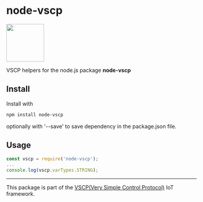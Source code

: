 # node-vscp

<img src="https://vscp.org/images/logo.png" width="100">

VSCP helpers for the node.js package **node-vscp**

## Install
Install with

```bash
npm install node-vscp
```

optionally with '--save' to save dependency in the package.json file.

## Usage

```javascript
const vscp = require('node-vscp');
...
console.log(vscp.varTypes.STRING);
```

---

This package is part of the [VSCP(Very Simple Control Protocol)](https://www.vscp.org) IoT framework.